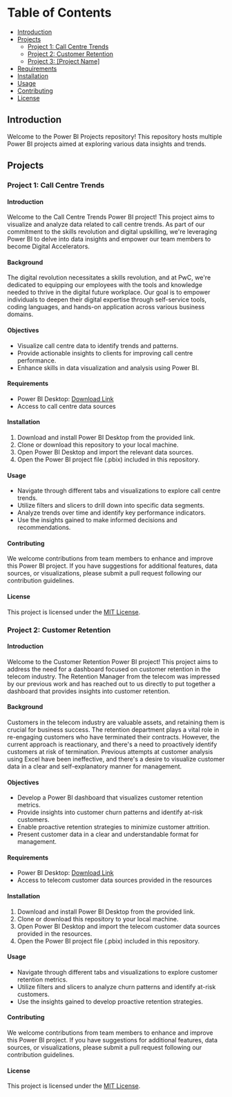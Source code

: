 # Table of Contents
- [Introduction](#introduction)
- [Projects](#projects)
  - [Project 1: Call Centre Trends](#project-1-call-centre-trends)
  - [Project 2: Customer Retention](#project-2-customer-retention)
  - [Project 3: [Project Name]](#project-3-project-name)
- [Requirements](#requirements)
- [Installation](#installation)
- [Usage](#usage)
- [Contributing](#contributing)
- [License](#license)

## Introduction
Welcome to the Power BI Projects repository! This repository hosts multiple Power BI projects aimed at exploring various data insights and trends.

## Projects

### Project 1: Call Centre Trends

#### Introduction
Welcome to the Call Centre Trends Power BI project! This project aims to visualize and analyze data related to call centre trends. As part of our commitment to the skills revolution and digital upskilling, we're leveraging Power BI to delve into data insights and empower our team members to become Digital Accelerators.

#### Background
The digital revolution necessitates a skills revolution, and at PwC, we're dedicated to equipping our employees with the tools and knowledge needed to thrive in the digital future workplace. Our goal is to empower individuals to deepen their digital expertise through self-service tools, coding languages, and hands-on application across various business domains.

#### Objectives
- Visualize call centre data to identify trends and patterns.
- Provide actionable insights to clients for improving call centre performance.
- Enhance skills in data visualization and analysis using Power BI.

#### Requirements
- Power BI Desktop: [Download Link](https://powerbi.microsoft.com/en-us/desktop/)
- Access to call centre data sources

#### Installation
1. Download and install Power BI Desktop from the provided link.
2. Clone or download this repository to your local machine.
3. Open Power BI Desktop and import the relevant data sources.
4. Open the Power BI project file (.pbix) included in this repository.

#### Usage
- Navigate through different tabs and visualizations to explore call centre trends.
- Utilize filters and slicers to drill down into specific data segments.
- Analyze trends over time and identify key performance indicators.
- Use the insights gained to make informed decisions and recommendations.

#### Contributing
We welcome contributions from team members to enhance and improve this Power BI project. If you have suggestions for additional features, data sources, or visualizations, please submit a pull request following our contribution guidelines.

#### License
This project is licensed under the [MIT License](LICENSE).

### Project 2: Customer Retention

#### Introduction
Welcome to the Customer Retention Power BI project! This project aims to address the need for a dashboard focused on customer retention in the telecom industry. The Retention Manager from the telecom was impressed by our previous work and has reached out to us directly to put together a dashboard that provides insights into customer retention.

#### Background
Customers in the telecom industry are valuable assets, and retaining them is crucial for business success. The retention department plays a vital role in re-engaging customers who have terminated their contracts. However, the current approach is reactionary, and there's a need to proactively identify customers at risk of termination. Previous attempts at customer analysis using Excel have been ineffective, and there's a desire to visualize customer data in a clear and self-explanatory manner for management.

#### Objectives
- Develop a Power BI dashboard that visualizes customer retention metrics.
- Provide insights into customer churn patterns and identify at-risk customers.
- Enable proactive retention strategies to minimize customer attrition.
- Present customer data in a clear and understandable format for management.

#### Requirements
- Power BI Desktop: [Download Link](https://powerbi.microsoft.com/en-us/desktop/)
- Access to telecom customer data sources provided in the resources

#### Installation
1. Download and install Power BI Desktop from the provided link.
2. Clone or download this repository to your local machine.
3. Open Power BI Desktop and import the telecom customer data sources provided in the resources.
4. Open the Power BI project file (.pbix) included in this repository.

#### Usage
- Navigate through different tabs and visualizations to explore customer retention metrics.
- Utilize filters and slicers to analyze churn patterns and identify at-risk customers.
- Use the insights gained to develop proactive retention strategies.

#### Contributing
We welcome contributions from team members to enhance and improve this Power BI project. If you have suggestions for additional features, data sources, or visualizations, please submit a pull request following our contribution guidelines.

#### License
This project is licensed under the [MIT License](LICENSE).
